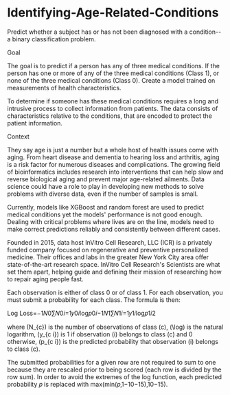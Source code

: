# Identifying-Age-Related-Conditions
Predict whether a subject has or has not been diagnosed with a condition-- a binary classification problem.

Goal

The goal is to predict if a person has any of three medical conditions. If the person has one or more of any of the three medical conditions (Class 1), or none of the three medical conditions (Class 0). Create a model trained on measurements of health characteristics.

To determine if someone has these medical conditions requires a long and intrusive process to collect information from patients. The data consists of characteristics relative to the conditions, that are encoded to protect the patient information.

Context

They say age is just a number but a whole host of health issues come with aging. From heart disease and dementia to hearing loss and arthritis, aging is a risk factor for numerous diseases and complications. The growing field of bioinformatics includes research into interventions that can help slow and reverse biological aging and prevent major age-related ailments. Data science could have a role to play in developing new methods to solve problems with diverse data, even if the number of samples is small.

Currently, models like XGBoost and random forest are used to predict medical conditions yet the models' performance is not good enough. Dealing with critical problems where lives are on the line, models need to make correct predictions reliably and consistently between different cases.

Founded in 2015, data host InVitro Cell Research, LLC (ICR) is a privately funded company focused on regenerative and preventive personalized medicine. Their offices and labs in the greater New York City area offer state-of-the-art research space. InVitro Cell Research's Scientists are what set them apart, helping guide and defining their mission of researching how to repair aging people fast.

Each observation is either of class 0 or of class 1. For each observation, you must submit a probability for each class. The formula is then:

Log Loss=−1𝑁0∑𝑁0𝑖=1𝑦0𝑖log𝑝0𝑖−1𝑁1∑𝑁1𝑖=1𝑦1𝑖log𝑝1𝑖2

where (N_{c}) is the number of observations of class (c), (\log) is the natural logarithm, (y_{c i}) is 1 if observation (i) belongs to class (c) and 0 otherwise, (p_{c i}) is the predicted probability that observation (i) belongs to class (c).

The submitted probabilities for a given row are not required to sum to one because they are rescaled prior to being scored (each row is divided by the row sum). In order to avoid the extremes of the log function, each predicted probability 𝑝 is replaced with max(min(𝑝,1−10−15),10−15).